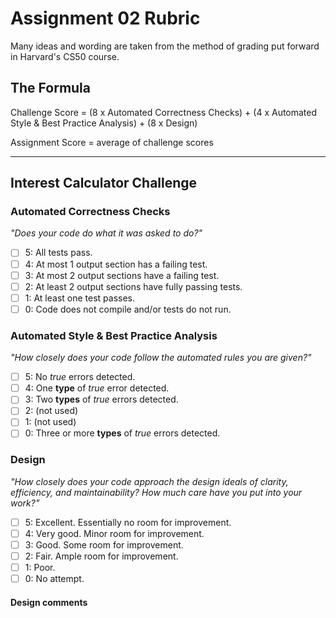 # Assignment 02 Rubric

Many ideas and wording are taken from the method of grading put forward in Harvard's CS50 course.

## The Formula

Challenge Score = (8 x Automated Correctness Checks) + (4 x Automated Style & Best Practice Analysis) + (8 x Design)

Assignment Score = average of challenge scores

---

## Interest Calculator Challenge

### Automated Correctness Checks

_"Does your code do what it was asked to do?"_

- [ ] 5: All tests pass.
- [ ] 4: At most 1 output section has a failing test.
- [ ] 3: At most 2 output sections have a failing test.
- [ ] 2: At least 2 output sections have fully passing tests.
- [ ] 1: At least one test passes.
- [ ] 0: Code does not compile and/or tests do not run.

### Automated Style & Best Practice Analysis

_"How closely does your code follow the automated rules you are given?"_

- [ ] 5: No _true_ errors detected.
- [ ] 4: One **type** of _true_ error detected.
- [ ] 3: Two **types** of _true_ errors detected.
- [ ] 2: (not used)
- [ ] 1: (not used)
- [ ] 0: Three or more **types** of _true_ errors detected.

### Design

_"How closely does your code approach the design ideals of clarity, efficiency, and maintainability? How much care have you put into your work?"_

- [ ] 5: Excellent. Essentially no room for improvement.
- [ ] 4: Very good. Minor room for improvement.
- [ ] 3: Good. Some room for improvement.
- [ ] 2: Fair. Ample room for improvement.
- [ ] 1: Poor.
- [ ] 0: No attempt.

#### Design comments
